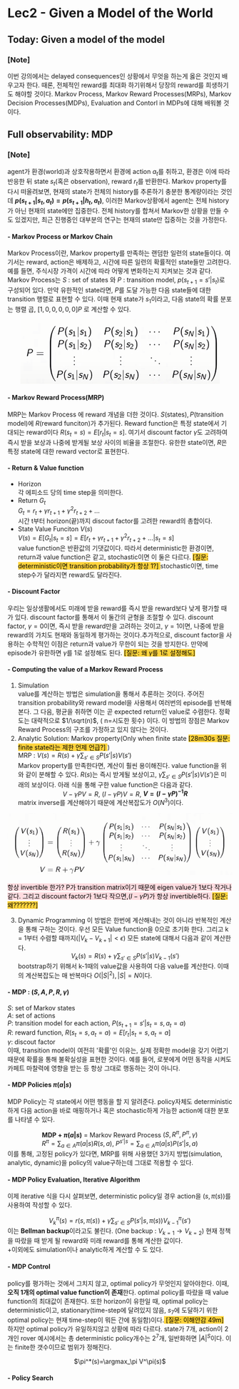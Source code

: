 # Lec2  - Given a Model of the World
## Today: Given a model of the model
### [Note] 
이번 강의에서는 delayed consequences인 상황에서 무엇을 하는게 옳은 것인지 배우고자 한다. 때론, 전체적인 reward를 최대화 하기위해서 당장의 reward를 희생하기도 해야할 것이다. Markov Process, Markov Reward Processes(MRPs), Markov Decision Processes(MDPs), Evaluation and Contorl in MDPs에 대해 배워볼 것이다. 

## Full observability: MDP
### [Note]
agent가 환경(world)과 상호작용하면서 환경에 action $a_t$를 취하고, 환경은 이에 따라 반응한 뒤 state $s_t$(혹은 observation), reward $r_t$를 반환한다. Markov property를 다시 떠올려보면, 현재의 state가 전체의 history를 추론하기 충분한 통계량이라는 것인데 **$p(s_{t+1}|s_t,a_t) = p(s_{t+1}|h_t, a_t)$**, 이러한 Markov상황에서 agent는 전체 history가 아닌 현재의 state에만 집중한다. 전체 history를 합쳐서 Markov한 상황을 만들 수도 있겠지만, 최근 진행중인 대부분의 연구는 현재의 state만 집중하는 것을 가정한다. 

#### - Markov Process or Markov Chain<br>
Markov Process이란, Markov property를 만족하는 랜덤한 일련의 state들이다. 여기서는 reward, action은 배제하고, 시간에 따른 일련의 확률적인 state들만 고려한다. 예를 들면, 주식시장 가격이 시간에 따라 어떻게 변화하는지 지켜보는 것과 같다.  <br>
Markov Process는 $S \text{ : set of states }$와 $P \text{ : transition model,  }p(s_{t+1}=s'|s_t)$로 구성되어 있다. 만약 유한적인 state라면, $P$를 도달 가능한 다음 state들에 대한 transition 행렬로 표현할 수 있다. 이때 현재 state가 $s_1$이라고, 다음 state의 확률 분포는 행렬 곱, $[1,0,0,0,0,0]P$ 로 계산할 수 있다. <center>![matrix](img/ma.png)</center> 

#### - Markov Reward Process(MRP)<br>
MRP는 Markov Process 에 reward 개념을 더한 것이다. $S(\text{states}), P(\text{transition model})$에 $R(\text{reward funciton})$가 추가된다. Reward function은 특정 state에서 기대되는 reward이다 $R(s_t=s) = E[r_t|s_t=s]$. 여기서 discount factor $\gamma$도 고려하여 즉시 받을 보상과 나중에 받게될 보상 사이의 비율을 조절한다. 유한한 state이면, $R$은 특정 state에 대한 reward vector로 표현한다. 

#### - Return & Value function<br>
- Horizon<br> 각 에피소드 당의 time step을 의미한다. <br>
- Return $G_t$ <br>  $G_t = r_t + \gamma r_{t+1} + \gamma^2r_{t+2} + ...$ <br>
시간 t부터 horizon(끝)까지 discout factor를 고려한 reward의 총합이다. <br>
- State Value Funciton $V(s)$<br> $V(s) = E[G_t|s_t=s] = E[r_t + \gamma r_{t+1} + \gamma^2r_{t+2} + ...|s_t = s]$ <br>
value function은 반환값의 기댓값이다. 따라서 deterministic한 환경이면, return과 value function은 같고, stochastic이면 이 둘은 다르다. <mark style='background-color: #ffd33d'> [질문: deterministic이면 transition probability가 항상 1?] </mark>stochastic이면, time step수가 달라지면 reward도 달라진다. 

 #### - Discount Factor<br>
 우리는 일상생활에서도 미래에 받을 reward를 즉시 받을 reward보다 낮게 평가할 때가 있다. discount factor를 통해서 이 둘간의 균형을 조절할 수 있다.  discount factor, $\gamma=0$이면, 즉시 받을 reward만을 고려하는 것이고, $\gamma=1$이면, 나중에 받을 reward의 가치도 현재와 동일하게 평가하는 것이다.추가적으로, discount factor을 사용하는 수학적인 이점은 return과 value가 무한이 되는 것을 방지한다. 만약에 episode가 유한하면 $\gamma$를 1로 설정해도 된다. <mark style='background-color: #ffd33d'> [질문: 왜  $\gamma$를 1로 설정해도] </mark>

 #### - Computing the value of a Markov Reward Process<br>
 1) Simulation<br>
 value를 계산하는 방법은 simulation을 통해서 추론하는 것이다. 주어진 transition probability와 reward model을 사용해서 여러번의 episode를 반복해본다. 그 다음, 평균을 취하면 이는 곧 expected return인 value로 수렴한다. 정확도는 대략적으로 $1/\sqrt(n)$, ( n=시도한 횟수) 이다. 이 방법의 장점은 Markov Reward Process의 구조를 가정하고 있지 않다는 것이다. 
 2) Analytic Solution: Markov property(Only when finite state <mark style='background-color: #ffd33d'> [28m30s 질문: finite state라는 제한 언제 언급?] </mark>)<br>
MRP : $V(s) = R(s) + \gamma \sum_{s' \in S}P(s'|s)V(s')$<br>
Markov property를 만족한다면, 계산이 훨씬 용이해진다. value function을 위와 같이 분해할 수 있다. $R(s)$는 즉시 받게될 보상이고, $\gamma \sum_{s' \in S}P(s'|s)V(s')$은 미래의 보상이다. 아래 식을 통해 구한 value function은 다음과 같다. <center>$V - \gamma PV = R$,  $(I - \gamma P)V = R$, **$V = (I - \gamma P)^{-1}R$** </center> matrix inverse를 계산해야기 때문에 계산복잡도가 $O(N^3)$이다. <br>
<p align= 'center'>
<img src = './img/mrp.png'>
</p>

<mark style='background-color: #ffdce0'> 항상 invertible 한가? P가 transition matrix이기 때문에 eigen value가 1보다 작거나 같다. 그리고 discount factor가 1보다 작으면,$(I - \gamma P)$가 항상 invertible하다. <mark style='background-color: #ffd33d'> [질문: 왜???????] </mark> </mark>

 3) Dynamic Programming
 이 방법은 한번에 계산해내는 것이 아니라 반복적인 계산을 통해 구하는 것이다.
 우선 모든 Value function을 0으로 초기화 한다. 그리고 k = 1부터 수렴할 때까지($|V_k -V_{k+1}|<\epsilon$) 모든 state에 대해서 다음과 같이 계산한다.<center>
$V_k(s) = R(s) + \gamma \sum_{s' \in S}P(s'|s)V_{k-1}(s')$</center>  bootstrap하기 위해서 k-1때의 value값을 사용하여 다음 value를 계산한다. 이때의 계산복잡도는 매 반복마다 $O(|S|^2), |S|=N$이다. 

#### - MDP : $(S, A, P , R, \gamma)$<br>
 $S$: set of Markov states<Br>
 $A$: set of actions<Br>
 $P$: transition model for each action, $P(s_{t+1}=s'|s_t=s,a_t=a)$ <Br>
 $R$: reward function, $R(s_t = s, a_t=a) = E[r_t|s_t=s, a_t=a]$<Br>
 $\gamma$: discout factor<br>
이때, transition model이 여전히 '확률'인 이유는, 실제 정확한 model을 갖기 어렵기 때문에 확률을 통해 불확실성을 표현한 것이다. 예를 들어, 로봇에게 어떤 동작을 시켜도 카페트 마찰력에 영향을 받는 등 항상 그대로 행동하는 것이 아니다.  <br>

#### - MDP Policies $\pi(a|s)$<br>
MDP Policy는 각 state에서 어떤 행동을 할 지 알려준다. policy자체도 deterministic하게 다음 action을 바로 매핑하거나 혹은 stochastic하게 가능한 action에 대한 분포를 나타낼 수 있다. <br><center>
**MDP + $\pi(a|s)$** = Markov Reward Process $(S, R^{\pi}, P^{\pi}, \gamma)$<br> $R^{\pi} = \sum_{a \in A}\pi(a|s)R(s,a)$, $P^{s'|s} = \sum_{a \in A}\pi(a|s)P(s'|s,a)$</center>
이를 통해, 고정된 policy가 있다면, MRP를 위해 사용했던 3가지 방법(simulation, analytic, dynamic)을 policy의 value구하는데 그대로 적용할 수 있다. 

#### - MDP Policy Evaluation, Iterative Algorithm<br>
이제 iterative 식을 다시 살펴보면, deterministic policy일 경우 action을 $(s,\pi(s))$를 사용하여 작성할 수 있다. <center>$V_{k}^\pi(s) = r(s,\pi(s)) + \gamma \sum_{s' \in S}P(s'|s,\pi(s))V_{k-1}^\pi(s')$</center> 이는 **Bellman backup**이라고도 불린다. (One backup : $V_{k=1} \rightarrow V_{k=2}$)  현재 정책을 따랐을 때 받게 될 reward와 미래 reward를 통해 계산한 값이다. <br>
+이외에도 simulation이나 analytic하게 계산할 수 도 있다.

#### - MDP Control<br>
policy를 평가하는 것에서 그치지 않고, optimal policy가 무엇인지 알아야한다. 이때, **오직 1개의 optimal value function이 존재**한다. optimal policy를 따랐을 때 value function의 최대값이 존재한다. 또한 horizon이 유한일 때, optimal policy는 deterministic이고, stationary(time-step에 달려있지 않음, $s_7$에 도달하기 위한 optimal policy는 현재 time-step이 뭐든 간에 동일함)이다.<mark style='background-color: #ffd33d'> [질문: 이해안감 49m] </mark> </mark>
 <br> 하지만 optimal policy가 유일하지않고 상황에 따라 다르다. state가 7개, action이 2개인 rover 예시에서는 총 deterministic policy개수는 $2^7$개, 일반화하면 $|A|^S$이다. 이는 finite한 갯수이므로 범위가 정해진다. <center>
$\pi^*(s)=\argmax_\pi V^\pi(s)$</center>

#### - Policy Search<br>
